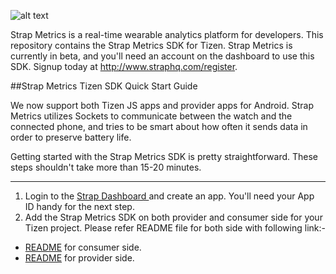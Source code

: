 ![alt text](https://s3.amazonaws.com/strap-assets/strap-metrics.png "Strap Metrics Logo")

Strap Metrics is a real-time wearable analytics platform for developers. This repository contains the Strap Metrics SDK for Tizen. Strap Metrics is currently in beta, and you'll need an account on the dashboard to use this SDK. Signup today at http://www.straphq.com/register.


##Strap Metrics Tizen SDK Quick Start Guide


We now support both Tizen JS apps and provider apps for Android. Strap Metrics utilizes Sockets to communicate between the watch and the connected phone, and tries to be smart about how often it sends data in order to preserve battery life.

Getting started with the Strap Metrics SDK is pretty straightforward. These steps shouldn't take more than 15-20 minutes.

---
1. Login to the [ Strap Dashboard ](http://www.straphq.com/login) and create an app. You'll need your App ID handy for the next step.
2. Add the Strap Metrics SDK on both provider and consumer side for your Tizen project. Please refer README file for both side with following link:-

* [README](consumer/js/README.md) for consumer side.
* [README](provider/Android/README.md) for provider side.



